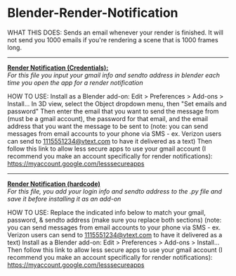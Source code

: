 # Blender-Render-Notification
 WHAT THIS DOES: Sends an email whenever your render is finished. It will not send you 1000 emails if you're rendering
   a scene that is 1000 frames long.

---------------------------------------------------------------------------------------------------------------------

<a href="http://ericcharl.es/pages/downloads/downloads/render-notification-credentials.zip" download><b>Render Notification (Credentials):</b></a>
<br>
<i>For this file you input your gmail info and sendto address in blender each time you open the app for a render notification</i>

 HOW TO USE: Install as a Blender add-on: Edit > Preferences > Add-ons > Install...
 In 3D view, select the Object dropdown menu, then "Set emails and password"
 Then enter the email that you want to send the message from (must be a gmail account), the password for that email, and the email address that you want the message to be sent to
   (note: you can send messages from email accounts to your phone via SMS - ex. Verizon users can send to 1115551234@vtext.com to have it delivered as a text)
 Then follow this link to allow less secure apps to use your gmail account (I recommend you make an account specifically for render notifications): https://myaccount.google.com/lesssecureapps

---------------------------------------------------------------------------------------------------------------------

<a href="http://ericcharl.es/pages/downloads/downloads/render-notification-hardcode.zip" download><b>Render Notification (hardcode)</b></a>
<br>
<i>For this file, you add your login info and sendto address to the .py file and save it before installing it as an add-on</i>

 HOW TO USE:
 Replace the indicated info below to match your gmail, password, & sendto address (make sure you replace both sections)
   (note: you can send messages from email accounts to your phone via SMS - ex. Verizon users can send to 1115551234@vtext.com to have it delivered as a text)
 Install as a Blender add-on: Edit > Preferences > Add-ons > Install...
 Then follow this link to allow less secure apps to use your gmail account (I recommend you make an account specifically for render notifications): https://myaccount.google.com/lesssecureapps
